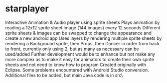 # starplayer
Interactive Animation &amp; Audio player using sprite sheets
Plays animation by reading a 12x12 sprite sheet image (144 images) every 12 seconds
Different sprite sheets & images can be swapped to change the appearance and create a new android app
Uses layers by rendering multiple sprite sheets by rendering a Background sprite, then Props, then Dancer in order from back to front, currently only using 2, but as many as necessary can be used/added
Further development would be to enhance but not make any more complex as to make it easy for animators to create their own sprite sheets and not need to know how to program
Created originally with Eclipse.  Some problems encountered with Android Studio conversion.
Additional files to be added, but main Java code is in src\
